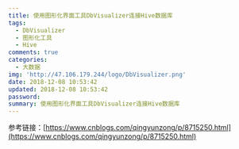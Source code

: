 ```yaml
---
title: 使用图形化界面工具DbVisualizer连接Hive数据库
tags:
  - DbVisualizer
  - 图形化工具
  - Hive
comments: true
categories:
  - 大数据
img: 'http://47.106.179.244/logo/DbVisualizer.png'
date: 2018-12-08 10:53:42
updated: 2018-12-08 10:53:42
password:
summary: 使用图形化界面工具DbVisualizer连接Hive数据库
---
```

参考链接：[https://www.cnblogs.com/qingyunzong/p/8715250.html](https://www.cnblogs.com/qingyunzong/p/8715250.html)